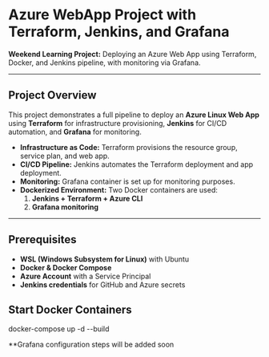 # Azure WebApp Project with Terraform, Jenkins, and Grafana

**Weekend Learning Project:** Deploying an Azure Web App using Terraform, Docker, and Jenkins pipeline, with monitoring via Grafana.

---

## Project Overview

This project demonstrates a full pipeline to deploy an **Azure Linux Web App** using **Terraform** for infrastructure provisioning, **Jenkins** for CI/CD automation, and **Grafana** for monitoring.  

- **Infrastructure as Code:** Terraform provisions the resource group, service plan, and web app.  
- **CI/CD Pipeline:** Jenkins automates the Terraform deployment and app deployment.  
- **Monitoring:** Grafana container is set up for monitoring purposes.  
- **Dockerized Environment:** Two Docker containers are used:
  1. **Jenkins + Terraform + Azure CLI**
  2. **Grafana monitoring**

---
## Prerequisites

- **WSL (Windows Subsystem for Linux)** with Ubuntu
- **Docker & Docker Compose**
- **Azure Account** with a Service Principal
- **Jenkins credentials** for GitHub and Azure secrets

## Start Docker Containers
docker-compose up -d --build

**Grafana configuration steps will be added soon



